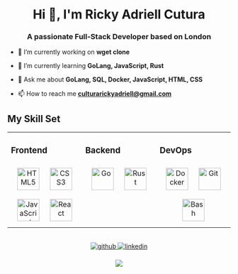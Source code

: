 <h1 align="center">Hi 👋, I'm Ricky Adriell Cutura</h1>
<h3 align="center">
    A passionate Full-Stack Developer based on London
</h3>

- 🔭 I’m currently working on **wget clone**

- 🌱 I’m currently learning **GoLang, JavaScript, Rust**

- 💬 Ask me about **GoLang, SQL, Docker, JavaScript, HTML, CSS**

- 📫 How to reach me **culturarickyadriell@gmail.com**

## My Skill Set

<table>
    <tr>
        <td valign="top" width="33%">

### Frontend

<div align="center">
    <a href="https://en.wikipedia.org/wiki/HTML5" target="_blank"
        ><img
            style="margin: 10px"
            src="https://profilinator.rishav.dev/skills-assets/html5-original-wordmark.svg"
            alt="HTML5"
            height="50"
    /></a>
    <a href="https://www.w3schools.com/css/" target="_blank"
        ><img
            style="margin: 10px"
            src="https://profilinator.rishav.dev/skills-assets/css3-original-wordmark.svg"
            alt="CSS3"
            height="50"
    /></a>
    <a href="https://www.javascript.com/" target="_blank"
        ><img
            style="margin: 10px"
            src="https://profilinator.rishav.dev/skills-assets/javascript-original.svg"
            alt="JavaScript"
            height="50"
    /></a>
    <a href="https://reactjs.org/" target="_blank"
        ><img
            style="margin: 10px"
            src="https://profilinator.rishav.dev/skills-assets/react-original-wordmark.svg"
            alt="React"
            height="50"
    /></a>
</div>
</td>
<td valign="top" width="33%">

### Backend

<div align="center">
    <a href="https://go.dev/" target="_blank"
        ><img
            style="margin: 10px"
            src="https://profilinator.rishav.dev/skills-assets/go-original.svg"
            alt="Go"
            height="50"
    /></a>
    <a href="https://www.rust-lang.org/" target="_blank"
        ><img
            style="margin: 10px"
            src="https://profilinator.rishav.dev/skills-assets/rust-plain.svg"
            alt="Rust"
            height="50"
    /></a>
</div>
</td>
<td valign="top" width="33%">

### DevOps

<div align="center">
    <a href="https://www.docker.com/" target="_blank"
        ><img
            style="margin: 10px"
            src="https://profilinator.rishav.dev/skills-assets/docker-original-wordmark.svg"
            alt="Docker"
            height="50"
    /></a>
    <a href="https://github.com/" target="_blank"
        ><img
            style="margin: 10px"
            src="https://profilinator.rishav.dev/skills-assets/git-scm-icon.svg"
            alt="Git"
            height="50"
    /></a>
    <a href="https://www.gnu.org/software/bash/" target="_blank"
        ><img
            style="margin: 10px"
            src="https://profilinator.rishav.dev/skills-assets/gnu_bash-icon.svg"
            alt="Bash"
            height="50"
    /></a>
</div>
</td>
</tr>
</table>

<br />

<div align="center">
    <a href="https://github.com/codecplyre" target="_blank">
        <img
        src=https://img.shields.io/badge/github-%2324292e.svg?&style=for-the-badge&logo=github&logoColor=white
        alt=github style="margin-bottom: 5px;" />
    </a>
    <a href="https://linkedin.com/in/ricky-adriell" target="_blank">
        <img
        src=https://img.shields.io/badge/linkedin-%231E77B5.svg?&style=for-the-badge&logo=linkedin&logoColor=white
        alt=linkedin style="margin-bottom: 5px;" />
    </a>
</div>
<br />

<div align="center">
    <a
        href="https://www.buymeacoffee.com/RickyAdriell"
        target="_blank"
        style="display: inline-block;">
        <img
            src="https://img.shields.io/badge/Donate-Buy%20Me%20A%20Coffee-orange.svg?style=flat-square&logo=buymeacoffee"
            align="center" />
    </a>
</div>
<br />
